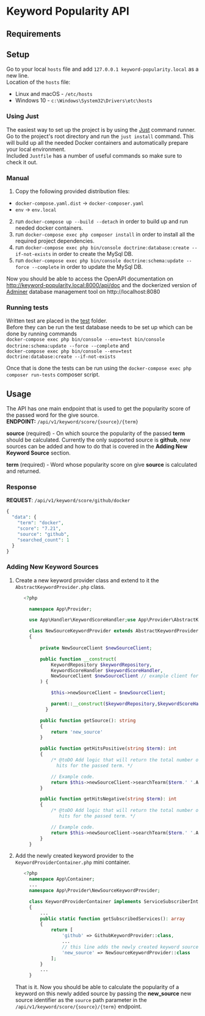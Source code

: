 # Keyword Popularity API

## Requirements

## Setup

  Go to your local `hosts` file and add `127.0.0.1 keyword-popularity.local` as a new line.  
  Location of the `hosts` file:  
  * Linux and macOS - `/etc/hosts`  
  * Windows 10 - `c:\Windows\System32\Drivers\etc\hosts`  

### Using Just

  The easiest way to set up the project is by using the [Just](https://github.com/casey/just) command runner.
  Go to the project's root directory and run the `just install` command. This will build up all the needed Docker containers and automatically prepare your local environment.    
  Included `Justfile` has a number of useful commands so make sure to check it out.

### Manual 

  1. Copy the following provided distribution files:  
  * `docker-compose.yaml.dist` -> `docker-composer.yaml`  
  * `env` -> `env.local`
  2. run `docker-compose up --build --detach` in order to build up and run needed docker containers.
  3. run `docker-compose exec php composer install` in order to install all the required project dependencies.
  4. run `docker-compose exec php bin/console doctrine:database:create --if-not-exists` in order to create the MySql DB.
  5. run `docker-compose exec php bin/console doctrine:schema:update --force --complete` in order to update the MySql DB.
    

Now you should be able to access the OpenAPI documentation on http://keyword-popularity.local:8000/api/doc and the
dockerized version of [Adminer](https://www.adminer.org/) database management tool on http://localhost:8080  

### Running tests
  Written test are placed in the [test](https://github.com/ImSmoking/keyword-popularity-calculator/tree/master/tests) folder.  
  Before they can be run the test database needs to be set up which can be done by running commands  
  `docker-compose exec php bin/console --env=test bin/console doctrine:schema:update --force --complete` and  
  `docker-compose exec php bin/console --env=test doctrine:database:create --if-not-exists`
    
  Once that is done the tests can be run using the `docker-compose exec php composer run-tests` composer script.


## Usage

The API has one main endpoint that is used to get the popularity score of the passed word for the give source.    
**ENDPOINT:** `/api/v1/keyword/score/{source}/{term}`
  
**source** (required) - On which source the popularity of the passed **term** should be calculated. Currently the only 
supported source is **github**, new sources can be added and how to do that is covered in the **Adding New Keyword Source** section.
  
**term** (required) - Word whose popularity score on give **source** is calculated and returned.

### Response 
**REQUEST**: `/api/v1/keyword/score/github/docker`
```php
{
  "data": {
    "term": "docker",
    "score": "7.21",
    "source": "github",
    "searched_count": 1
  }
}
```
### Adding New Keyword Sources

1. Create a new keyword provider class and extend to it the `AbstractKeywordProvider.php` class.
   ```php
      <?php

        namespace App\Provider;
   
        use App\Handler\KeywordScoreHandler;use App\Provider\AbstractKeywordProvider;use App\Repository\KeywordRepository;
   
        class NewSourceKeywordProvider extends AbstractKeywordProvider
        {
            
            private NewSourceClient $newSourceClient;
   
            public function __construct(
                KeywordRepository $keywordRepository,
                KeywordScoreHandler $keywordScoreHandler,
                NewSourceClient $newSourceClient // example client for the new source.
            ) {
   
                $this->newSourceClient = $newSourceClient;
   
                parent::__construct($keywordRepository,$keywordScoreHandler);
              }

            public function getSource(): string
            {
                return 'new_source'
            }

            public function getHitsPositive(string $term): int
            {
                /* @toDO Add logic that will return the total number of positive 
                  hits for the passed term. */
   
                // Example code.
                return $this->newSourceClient->searchTearm($term.' '.AbstractKeywordProvider::POSITIVE_CONTEXT);
            }

            public function getHitsNegative(string $term): int
            {
                /* @toDO Add logic that will return the total number of negative 
                   hits for the passed term. */
   
                // Example code.
                return $this->newSourceClient->searchTearm($term.' '.AbstractKeywordProvider::NEGATIVE_CONTEXT);
            }
        }
   ```
   
2. Add the newly created keyword provider to the `KeywordProviderContainer.php` mini container.
   ```php
      <?php
        namespace App\Container;
        ...
        namespace App\Provider\NewSourceKeywordProvider;
   
        class KeywordProviderContainer implements ServiceSubscriberInterface
        {
            ...
            public static function getSubscribedServices(): array
            {
                return [
                    'github' => GithubKeywordProvider::class,
                    ...
                    // this line adds the newly created keyword source.
                    'new_source' => NewSourceKeywordProvider::class
                ];
            }
            ...
        }
   ```
   That is it. Now you should be able to calculate the popularity of a keyword on this newly added source
   by passing the **new_source** new source identifier as the `source` path parameter in the `/api/v1/keyword/score/{source}/{term}`
   endpoint.